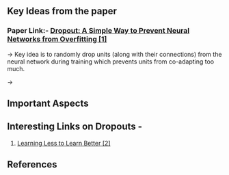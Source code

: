 
## Key Ideas from the paper
### Paper Link:- [Dropout: A Simple Way to Prevent Neural Networks from Overfitting [1]](http://jmlr.org/papers/volume15/srivastava14a.old/srivastava14a.pdf)
-> Key idea is to randomly drop units (along with their connections) from the neural network during training which prevents units from co-adapting too much.

->



## Important Aspects 

## Interesting Links on Dropouts -
1) [Learning Less to Learn Better [2]](https://medium.com/@amarbudhiraja/https-medium-com-amarbudhiraja-learning-less-to-learn-better-dropout-in-deep-machine-learning-74334da4bfc5)

## References

